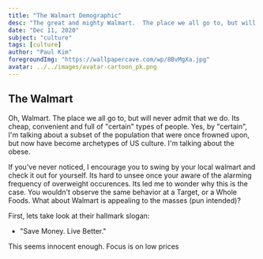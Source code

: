 ```yaml
---
title: "The Walmart Demographic"
desc: "The great and mighty Walmart.  The place we all go to, but will never admit that we do.  "
date: "Dec 11, 2020"
subject: "culture"
tags: [culture]
author: "Paul Kim"
foregroundImg: "https://wallpapercave.com/wp/8BvMgXa.jpg"
avatar: ../../images/avatar-cartoon_pk.png
---
```



## The Walmart

Oh, Walmart. The place we all go to, but will never admit that we do.  Its cheap, convenient and full of "certain" types of people.  Yes, by "certain", I'm talking about a subset of the population  that were once frowned upon, but now have become archetypes of US culture.  I'm talking about the obese.

If you've never noticed, I encourage you to swing by your local walmart and check it out for yourself.  Its hard to unsee once your aware of the alarming frequency of overweight occurences.  Its led me to wonder why this is the case.  You wouldn't observe the same behavior at a Target, or a Whole Foods.  What about Walmart is appealing to the masses (pun intended)?

First, lets take look at their hallmark slogan: 
- "Save Money. Live Better."

This seems innocent enough.  Focus is on low prices  


